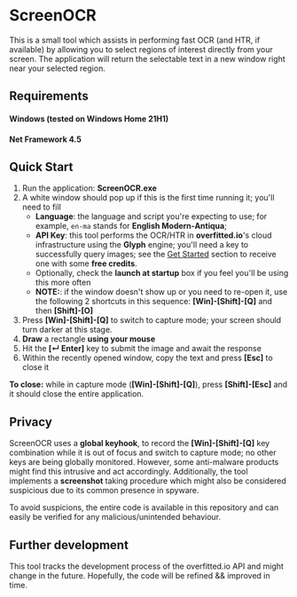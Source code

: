 # ScreenOCR
 
This is a small tool which assists in performing fast OCR (and HTR, if available) by allowing you to select regions of interest directly from your screen. The application will return the selectable text in a new window right near your selected region.

## Requirements

#### Windows (tested on Windows Home 21H1)
#### Net Framework 4.5

 ## Quick Start

1. Run the application: **ScreenOCR.exe**
2. A white window should pop up if this is the first time running it; you'll need to fill
    - **Language**: the language and script you're expecting to use; for example, `en-ma` stands for **English Modern-Antiqua**;
    - **API Key**: this tool performs the OCR/HTR in **overfitted.io**'s cloud infrastructure using the **Glyph** engine; you'll need a key to successfully query images; see the [Get Started](https://overfitted.io/get-started/) section to receive one with some **free credits**.
    - Optionally, check the **launch at startup** box if you feel you'll be using this more often
    - **NOTE:**: if the window doesn't show up or you need to re-open it, use the following 2 shortcuts in this sequence: **[Win]-[Shift]-[Q]** and then **[Shift]-[O]**
3. Press **[Win]-[Shift]-[Q]** to switch to capture mode; your screen should turn darker at this stage.
4. **Draw** a rectangle **using your mouse**
5. Hit the **[↵ Enter]** key to submit the image and await the response
6. Within the recently opened window, copy the text and press **[Esc]** to close it

**To close:** while in capture mode (**[Win]-[Shift]-[Q]**), press **[Shift]-[Esc]** and it should close the entire application. 

## Privacy
 
ScreenOCR uses a **global keyhook**, to record the **[Win]-[Shift]-[Q]** key combination while it is out of focus and switch to capture mode; no other keys are being globally monitored. However, some anti-malware products might find this intrusive and act accordingly. Additionally, the tool implements a **screenshot** taking procedure which might also be considered suspicious due to its common presence in spyware.

To avoid suspicions, the entire code is available in this repository and can easily be verified for any malicious/unintended behaviour.


## Further development

This tool tracks the development process of the overfitted.io API and might change in the future. Hopefully, the code will be refined && improved in time.



